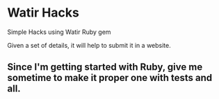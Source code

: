 # Watir Hacks
Simple Hacks using Watir Ruby gem

Given a set of details, it will help to submit it in a website.

## Since I'm getting started with Ruby, give me sometime to make it proper one with tests and all.
